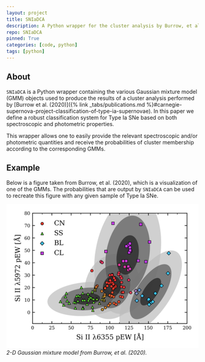 ```yaml
---
layout: project
title: SNIaDCA
description: A Python wrapper for the cluster analysis by Burrow, et al. (2020) using Gaussian mixture models.
repo: SNIaDCA
pinned: True
categories: [code, python]
tags: [python]
---
```


## About

`SNIaDCA` is a Python wrapper containing the various Gaussian mixture model
(GMM) objects used to produce the results of a cluster analysis performed by
[Burrow et al. (2020)]({% link _tabs/publications.md %}#carnegie-supernova-project-classification-of-type-ia-supernovae).
In this paper we define a robust classification system for Type Ia SNe based on
both spectroscopic and photometric properties.

This wrapper allows one to easily provide the relevant spectroscopic and/or
photometric quantities and receive the probabilities of cluster membership
according to the corresponding GMMs.

## Example

Below is a figure taken from Burrow, et al. (2020), which is a visualization
of one of the GMMs. The probabilities that are output by `SNIaDCA` can be used
to recreate this figure with any given sample of Type Ia SNe.

![Desktop View](assets/img/projects/SNIaDCA.png)
_2-D Gaussian mixture model from Burrow, et al. (2020)._

